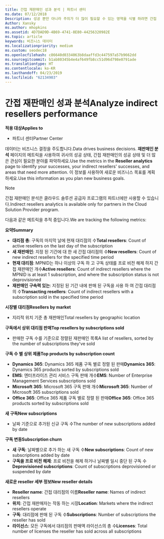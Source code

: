 ```yaml
---
title: 간접 재판매인 성과 분석 | 파트너 센터
ms.date: 07/12/2018
Description: 성공 뿐만 아니라 주의가 더 많이 필요할 수 있는 영역을 식별 하려면 간접 대리점의 성능에 대 한 데이터를 가져옵니다.
Author: Xansky
ms.author: mhopkins
ms.assetid: 4D7DAD9D-4B69-4741-8E80-44256320982E
ms.topic: article
keywords: 비즈니스 데이터
ms.localizationpriority: medium
ms.custom: seodec18
ms.openlocfilehash: c86640d0334063b8daaffd3c447597a57b9662dd
ms.sourcegitcommit: b1ab80345b4e4af649fb8cc51d96d798e0791ade
ms.translationtype: HT
ms.contentlocale: ko-KR
ms.lasthandoff: 04/23/2019
ms.locfileid: "62134903"
---
```

# <a name="analyze-indirect-resellers-performance"></a><span data-ttu-id="85d7b-104">간접 재판매인 성과 분석</span><span class="sxs-lookup"><span data-stu-id="85d7b-104">Analyze indirect resellers performance</span></span> 

<span data-ttu-id="85d7b-105">**적용 대상**</span><span class="sxs-lookup"><span data-stu-id="85d7b-105">**Applies to**</span></span>
- <span data-ttu-id="85d7b-106">파트너 센터</span><span class="sxs-lookup"><span data-stu-id="85d7b-106">Partner Center</span></span>

<span data-ttu-id="85d7b-107">데이터는 비즈니스 결정을 주도합니다.</span><span class="sxs-lookup"><span data-stu-id="85d7b-107">Data drives business decisions.</span></span> <span data-ttu-id="85d7b-108">**재판매인 분석** 페이지의 메트릭을 사용하여 귀사의 성공 상태, 간접 재판매인의 성공 상태 및 더 많은 관심이 필요한 분야를 파악하세요.</span><span class="sxs-lookup"><span data-stu-id="85d7b-108">Use the metrics in the **Reseller analytics** page to identify your successes, your indirect resellers' successes, and areas that need more attention.</span></span> <span data-ttu-id="85d7b-109">이 정보를 사용하여 새로운 비즈니스 목표를 계획하세요.</span><span class="sxs-lookup"><span data-stu-id="85d7b-109">Use this information as you plan new business goals.</span></span>

> [!NOTE]
> <span data-ttu-id="85d7b-110">간접 재판매인 분석은 클라우드 솔루션 공급자 프로그램의 파트너에만 사용할 수 있습니다.</span><span class="sxs-lookup"><span data-stu-id="85d7b-110">Indirect resellers analytics is available only for partners in the Cloud Solution Provider program.</span></span>

<span data-ttu-id="85d7b-111">다음과 같은 메트릭을 추적 중입니다.</span><span class="sxs-lookup"><span data-stu-id="85d7b-111">We are tracking the following metrics:</span></span>

<span data-ttu-id="85d7b-112">**요약**</span><span class="sxs-lookup"><span data-stu-id="85d7b-112">**Summary**</span></span>  
 - <span data-ttu-id="85d7b-113">**대리점 총**: 구독의 마지막 날에 현재 대리점의 수</span><span class="sxs-lookup"><span data-stu-id="85d7b-113">**Total resellers**: Count of active resellers on the last day of the subscription</span></span>  
 - <span data-ttu-id="85d7b-114">**새 재판매인**: 지정 된 기간에 대 한 새 간접 대리점의 수</span><span class="sxs-lookup"><span data-stu-id="85d7b-114">**New resellers**: Count of new indirect resellers for the specified time period</span></span>  
 - <span data-ttu-id="85d7b-115">**현재 대리점**: MPNID는 하나 이상의 구독 하 고 구독 상태를 프로 비전 해제 하지 간접 재판매인 개수</span><span class="sxs-lookup"><span data-stu-id="85d7b-115">**Active resellers**: Count of indirect resellers where the MPNID is at least 1 subscription, and where the subscription status is not deprovisioned</span></span>  
 - <span data-ttu-id="85d7b-116">**재판매인 구속력 있는**: 지정된 된 기간 내에 판매 된 구독을 사용 하 여 간접 대리점의 수</span><span class="sxs-lookup"><span data-stu-id="85d7b-116">**Transacting resellers**: Count of indirect resellers with a subscription sold in the specified time period</span></span>  

<span data-ttu-id="85d7b-117">**시장별 대리점**</span><span class="sxs-lookup"><span data-stu-id="85d7b-117">**Resellers by market**</span></span>  
 - <span data-ttu-id="85d7b-118">지리적 위치 기준 총 재판매인</span><span class="sxs-lookup"><span data-stu-id="85d7b-118">Total resellers by geographic location</span></span>  

<span data-ttu-id="85d7b-119">**구독에서 상위 대리점 판매**</span><span class="sxs-lookup"><span data-stu-id="85d7b-119">**Top resellers by subscriptions sold**</span></span>
 - <span data-ttu-id="85d7b-120">판매한 구독 수를 기준으로 정렬된 재판매인 목록</span><span class="sxs-lookup"><span data-stu-id="85d7b-120">A list of resellers, sorted by the number of subscriptions they've sold</span></span>  

<span data-ttu-id="85d7b-121">**구독 수 별 상위 제품**</span><span class="sxs-lookup"><span data-stu-id="85d7b-121">**Top products by subscription count**</span></span>  
 - <span data-ttu-id="85d7b-122">**Dynamics 365**: Dynamics 365 제품 구독 별로 정렬 된 판매</span><span class="sxs-lookup"><span data-stu-id="85d7b-122">**Dynamics 365**: Dynamics 365 products sorted by subscriptions sold</span></span>  
 - <span data-ttu-id="85d7b-123">**EMS**: 엔터프라이즈 관리 서비스 구독 판매 개수</span><span class="sxs-lookup"><span data-stu-id="85d7b-123">**EMS**: Number of Enterprise Management Services subscriptions sold</span></span>  
 - <span data-ttu-id="85d7b-124">**Microsoft 365**: Microsoft 365 구독 판매 개수</span><span class="sxs-lookup"><span data-stu-id="85d7b-124">**Microsoft 365**: Number of Microsoft 365 subscriptions sold</span></span>  
 - <span data-ttu-id="85d7b-125">**Office 365**: Office 365 제품 구독 별로 정렬 된 판매</span><span class="sxs-lookup"><span data-stu-id="85d7b-125">**Office 365**: Office 365 products sorted by subscriptions sold</span></span>  

<span data-ttu-id="85d7b-126">**새 구독**</span><span class="sxs-lookup"><span data-stu-id="85d7b-126">**New subscriptions**</span></span>  
 - <span data-ttu-id="85d7b-127">날짜 기준으로 추가된 신규 구독 수</span><span class="sxs-lookup"><span data-stu-id="85d7b-127">The number of new subscriptions added by date</span></span>  

<span data-ttu-id="85d7b-128">**구독 변동**</span><span class="sxs-lookup"><span data-stu-id="85d7b-128">**Subscription churn**</span></span>  
 - <span data-ttu-id="85d7b-129">**새 구독**: 날짜별으로 추가 하는 새 구독 수</span><span class="sxs-lookup"><span data-stu-id="85d7b-129">**New subscriptions**: Count of new subscriptions added by date</span></span>  
 - <span data-ttu-id="85d7b-130">**구독을 프로 비전 해제**: 프로 비전을 해제 하거나 날짜별 일시 중단 된 구독 수</span><span class="sxs-lookup"><span data-stu-id="85d7b-130">**Deprovisioned subscriptions**: Count of subscriptions deprovisioned or suspended by date</span></span>  

<span data-ttu-id="85d7b-131">**새로운 reseller 세부 정보**</span><span class="sxs-lookup"><span data-stu-id="85d7b-131">**New reseller details**</span></span>  
 - <span data-ttu-id="85d7b-132">**Reseller name**: 간접 대리점의 이름</span><span class="sxs-lookup"><span data-stu-id="85d7b-132">**Reseller name**: Names of indirect resellers</span></span>  
 - <span data-ttu-id="85d7b-133">**위치**: 간접 재판매자는 작동 하는 시장</span><span class="sxs-lookup"><span data-stu-id="85d7b-133">**Location**: Markets where the indirect resellers operate</span></span>  
 - <span data-ttu-id="85d7b-134">**구독**: 대리점에 판매 된 구독 수</span><span class="sxs-lookup"><span data-stu-id="85d7b-134">**Subscriptions**: Number of subscriptions the reseller has sold</span></span>  
 - <span data-ttu-id="85d7b-135">**라이선스**: 모든 구독에서 대리점의 판매액 라이선스의 총 수</span><span class="sxs-lookup"><span data-stu-id="85d7b-135">**Licenses**: Total number of licenses the reseller has sold across all subscriptions</span></span>  
  
  